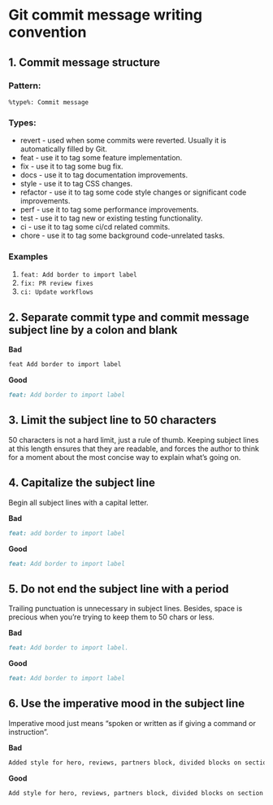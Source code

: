 # Git commit message writing convention

## 1. Commit message structure
### Pattern:
`%type%: Commit message`

### Types:
- revert - used when some commits were reverted. Usually it is automatically filled by Git.
- feat - use it to tag some feature implementation.
- fix - use it to tag some bug fix.
- docs - use it to tag documentation improvements.
- style - use it to tag CSS changes.
- refactor - use it to tag some code style changes or significant code improvements.
- perf - use it to tag some performance improvements.
- test - use it to tag new or existing testing functionality.
- ci - use it to tag some ci/cd related commits.
- chore - use it to tag some background code-unrelated tasks.

### Examples
1. `feat: Add border to import label`
1. `fix: PR review fixes`
1. `ci: Update workflows`

## 2. Separate commit type and commit message subject line by a colon and blank

**Bad**
```markdown
feat Add border to import label
```

**Good**
```markdown
feat: Add border to import label
```

## 3. Limit the subject line to 50 characters

50 characters is not a hard limit, just a rule of thumb. Keeping subject lines at this length ensures that they are readable, and forces the author to think for a moment about the most concise way to explain what’s going on.

## 4. Capitalize the subject line

Begin all subject lines with a capital letter.

**Bad**
```markdown
feat: add border to import label

```

**Good**
```markdown
feat: Add border to import label
```

## 5. Do not end the subject line with a period

Trailing punctuation is unnecessary in subject lines. Besides, space is precious when you’re trying to keep them to 50 chars or less.

**Bad**
```markdown
feat: Add border to import label.

```

**Good**
```markdown
feat: Add border to import label
```

## 6. Use the imperative mood in the subject line

Imperative mood just means “spoken or written as if giving a command or instruction”. 

**Bad**
```markdown
Added style for hero, reviews, partners block, divided blocks on section names: -cover.html, -hero.html etc
```

**Good**
```markdown
Add style for hero, reviews, partners block, divided blocks on section names: -cover.html, -hero.html etc
```